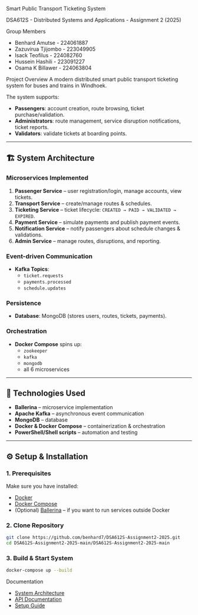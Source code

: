   
Smart Public Transport Ticketing System
 
DSA612S - Distributed Systems and Applications - Assignment 2 (2025)

Group Members
- Benhard Amutse - 224061887 
- Zazuvirua Tjijombo - 223049905
- Isack  Teofilus  -  224082760
- Hussein Hashili  - 223091227
- Osama K Billawer - 224063804
    
Project Overview
A modern distributed smart public transport ticketing system for buses and trains in Windhoek.

The system supports:  
- **Passengers**: account creation, route browsing, ticket purchase/validation.  
- **Administrators**: route management, service disruption notifications, ticket reports.  
- **Validators**: validate tickets at boarding points.  

---

## 🏗️ System Architecture
### Microservices Implemented
1. **Passenger Service** – user registration/login, manage accounts, view tickets.  
2. **Transport Service** – create/manage routes & schedules.  
3. **Ticketing Service** – ticket lifecycle: `CREATED → PAID → VALIDATED → EXPIRED`.  
4. **Payment Service** – simulate payments and publish payment events.  
5. **Notification Service** – notify passengers about schedule changes & validations.  
6. **Admin Service** – manage routes, disruptions, and reporting.

### Event-driven Communication
- **Kafka Topics**:  
  - `ticket.requests`  
  - `payments.processed`  
  - `schedule.updates`  

### Persistence
- **Database**: MongoDB (stores users, routes, tickets, payments).  

### Orchestration
- **Docker Compose** spins up:  
  - `zookeeper`  
  - `kafka`  
  - `mongodb`  
  - all 6 microservices  

---

## 🚀 Technologies Used
- **Ballerina** – microservice implementation  
- **Apache Kafka** – asynchronous event communication  
- **MongoDB** – database  
- **Docker & Docker Compose** – containerization & orchestration  
- **PowerShell/Shell scripts** – automation and testing  

---

## ⚙️ Setup & Installation
### 1. Prerequisites
Make sure you have installed:  
- [Docker](https://www.docker.com/)  
- [Docker Compose](https://docs.docker.com/compose/)  
- (Optional) [Ballerina](https://ballerina.io/) – if you want to run services outside Docker  

### 2. Clone Repository
```bash
git clone https://github.com/benhard7/DSA612S-Assignment2-2025.git
cd DSA612S-Assignment2-2025-main/DSA612S-Assignment2-2025-main
```
### 3. Build & Start System
```bash
docker-compose up --build
```


Documentation
- [System Architecture](docs/architecture.md)
- [API Documentation](docs/api-documentation.md)
- [Setup Guide](docs/setup-guide.md)
